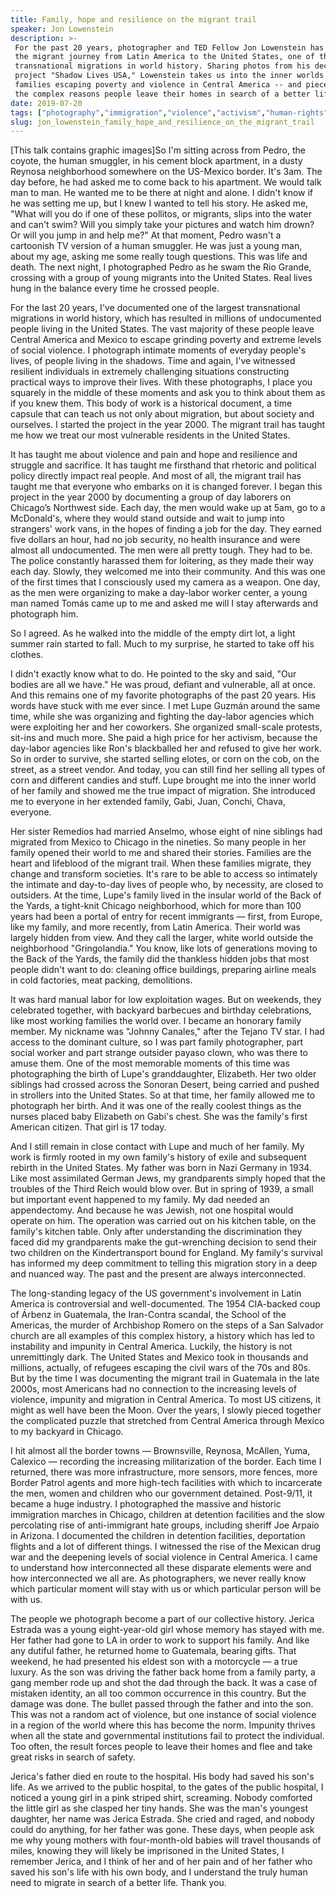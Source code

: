 ```yaml
---
title: Family, hope and resilience on the migrant trail
speaker: Jon Lowenstein
description: >-
 For the past 20 years, photographer and TED Fellow Jon Lowenstein has documented
 the migrant journey from Latin America to the United States, one of the largest
 transnational migrations in world history. Sharing photos from his decade-long
 project "Shadow Lives USA," Lowenstein takes us into the inner worlds of the
 families escaping poverty and violence in Central America -- and pieces together
 the complex reasons people leave their homes in search of a better life.
date: 2019-07-20
tags: ["photography","immigration","violence","activism","human-rights","society","humanity","social-change","ted-fellows"]
slug: jon_lowenstein_family_hope_and_resilience_on_the_migrant_trail
---
```


[This talk contains graphic images]So I'm sitting across from Pedro, the coyote, the human
smuggler, in his cement block apartment, in a dusty Reynosa neighborhood somewhere on the
US-Mexico border. It's 3am. The day before, he had asked me to come back to his apartment.
We would talk man to man. He wanted me to be there at night and alone. I didn't know if he
was setting me up, but I knew I wanted to tell his story. He asked me, "What will you do
if one of these pollitos, or migrants, slips into the water and can't swim? Will you
simply take your pictures and watch him drown? Or will you jump in and help me?" At that
moment, Pedro wasn't a cartoonish TV version of a human smuggler. He was just a young man,
about my age, asking me some really tough questions. This was life and death. The next
night, I photographed Pedro as he swam the Rio Grande, crossing with a group of young
migrants into the United States. Real lives hung in the balance every time he crossed
people.

For the last 20 years, I've documented one of the largest transnational migrations in
world history, which has resulted in millions of undocumented people living in the United
States. The vast majority of these people leave Central America and Mexico to escape
grinding poverty and extreme levels of social violence. I photograph intimate moments of
everyday people's lives, of people living in the shadows. Time and again, I've witnessed
resilient individuals in extremely challenging situations constructing practical ways to
improve their lives. With these photographs, I place you squarely in the middle of these
moments and ask you to think about them as if you knew them. This body of work is a
historical document, a time capsule that can teach us not only about migration, but about
society and ourselves. I started the project in the year 2000. The migrant trail has taught
me how we treat our most vulnerable residents in the United States.

It has taught me about violence and pain and hope and resilience and struggle and
sacrifice. It has taught me firsthand that rhetoric and political policy directly impact
real people. And most of all, the migrant trail has taught me that everyone who embarks on
it is changed forever. I began this project in the year 2000 by documenting a group of day
laborers on Chicago’s Northwest side. Each day, the men would wake up at 5am, go to a
McDonald's, where they would stand outside and wait to jump into strangers' work vans, in
the hopes of finding a job for the day. They earned five dollars an hour, had no job
security, no health insurance and were almost all undocumented. The men were all pretty
tough. They had to be. The police constantly harassed them for loitering, as they made
their way each day. Slowly, they welcomed me into their community. And this was one of the
first times that I consciously used my camera as a weapon. One day, as the men were
organizing to make a day-labor worker center, a young man named Tomás came up to me and
asked me will I stay afterwards and photograph him.

So I agreed. As he walked into the middle of the empty dirt lot, a light summer rain
started to fall. Much to my surprise, he started to take off his clothes.

I didn't exactly know what to do. He pointed to the sky and said, "Our bodies are all we
have." He was proud, defiant and vulnerable, all at once. And this remains one of my
favorite photographs of the past 20 years. His words have stuck with me ever since. I met
Lupe Guzmán around the same time, while she was organizing and fighting the day-labor
agencies which were exploiting her and her coworkers. She organized small-scale protests,
sit-ins and much more. She paid a high price for her activism, because the day-labor
agencies like Ron's blackballed her and refused to give her work. So in order to survive,
she started selling elotes, or corn on the cob, on the street, as a street vendor. And
today, you can still find her selling all types of corn and different candies and
stuff. Lupe brought me into the inner world of her family and showed me the true impact of
migration. She introduced me to everyone in her extended family, Gabi, Juan, Conchi,
Chava, everyone.

Her sister Remedios had married Anselmo, whose eight of nine siblings had migrated from
Mexico to Chicago in the nineties. So many people in her family opened their world to me
and shared their stories. Families are the heart and lifeblood of the migrant trail. When
these families migrate, they change and transform societies. It's rare to be able to
access so intimately the intimate and day-to-day lives of people who, by necessity, are
closed to outsiders. At the time, Lupe's family lived in the insular world of the Back of
the Yards, a tight-knit Chicago neighborhood, which for more than 100 years had been a
portal of entry for recent immigrants — first, from Europe, like my family, and more
recently, from Latin America. Their world was largely hidden from view. And they call the
larger, white world outside the neighborhood "Gringolandia." You know, like lots of
generations moving to the Back of the Yards, the family did the thankless hidden jobs that
most people didn't want to do: cleaning office buildings, preparing airline meals in cold
factories, meat packing, demolitions.

It was hard manual labor for low exploitation wages. But on weekends, they celebrated
together, with backyard barbecues and birthday celebrations, like most working families
the world over. I became an honorary family member. My nickname was "Johnny Canales," after
the Tejano TV star. I had access to the dominant culture, so I was part family
photographer, part social worker and part strange outsider payaso clown, who was there to
amuse them. One of the most memorable moments of this time was photographing the birth of
Lupe's granddaughter, Elizabeth. Her two older siblings had crossed across the Sonoran
Desert, being carried and pushed in strollers into the United States. So at that time, her
family allowed me to photograph her birth. And it was one of the really coolest things as
the nurses placed baby Elizabeth on Gabi's chest. She was the family's first American
citizen. That girl is 17 today.

And I still remain in close contact with Lupe and much of her family. My work is firmly
rooted in my own family's history of exile and subsequent rebirth in the United States. My
father was born in Nazi Germany in 1934. Like most assimilated German Jews, my
grandparents simply hoped that the troubles of the Third Reich would blow over. But in
spring of 1939, a small but important event happened to my family. My dad needed an
appendectomy. And because he was Jewish, not one hospital would operate on him. The
operation was carried out on his kitchen table, on the family's kitchen table. Only after
understanding the discrimination they faced did my grandparents make the gut-wrenching
decision to send their two children on the Kindertransport bound for England. My family's
survival has informed my deep commitment to telling this migration story in a deep and
nuanced way. The past and the present are always interconnected.

The long-standing legacy of the US government's involvement in Latin America is
controversial and well-documented. The 1954 CIA-backed coup of Árbenz in Guatemala, the
Iran-Contra scandal, the School of the Americas, the murder of Archbishop Romero on the
steps of a San Salvador church are all examples of this complex history, a history which
has led to instability and impunity in Central America. Luckily, the history is not
unremittingly dark. The United States and Mexico took in thousands and millions, actually,
of refugees escaping the civil wars of the 70s and 80s. But by the time I was documenting
the migrant trail in Guatemala in the late 2000s, most Americans had no connection to the
increasing levels of violence, impunity and migration in Central America. To most US
citizens, it might as well have been the Moon. Over the years, I slowly pieced together the
complicated puzzle that stretched from Central America through Mexico to my backyard in
Chicago.

I hit almost all the border towns — Brownsville, Reynosa, McAllen, Yuma, Calexico —
recording the increasing militarization of the border. Each time I returned, there was
more infrastructure, more sensors, more fences, more Border Patrol agents and more
high-tech facilities with which to incarcerate the men, women and children who our
government detained. Post-9/11, it became a huge industry. I photographed the massive and
historic immigration marches in Chicago, children at detention facilities and the slow
percolating rise of anti-immigrant hate groups, including sheriff Joe Arpaio in Arizona. I
documented the children in detention facilities, deportation flights and a lot of
different things. I witnessed the rise of the Mexican drug war and the deepening levels of
social violence in Central America. I came to understand how interconnected all these
disparate elements were and how interconnected we all are. As photographers, we never
really know which particular moment will stay with us or which particular person will be
with us.

The people we photograph become a part of our collective history. Jerica Estrada was a
young eight-year-old girl whose memory has stayed with me. Her father had gone to LA in
order to work to support his family. And like any dutiful father, he returned home to
Guatemala, bearing gifts. That weekend, he had presented his eldest son with a motorcycle
— a true luxury. As the son was driving the father back home from a family party, a gang
member rode up and shot the dad through the back. It was a case of mistaken identity, an
all too common occurrence in this country. But the damage was done. The bullet passed
through the father and into the son. This was not a random act of violence, but one
instance of social violence in a region of the world where this has become the norm.
Impunity thrives when all the state and governmental institutions fail to protect the
individual. Too often, the result forces people to leave their homes and flee and take
great risks in search of safety.

Jerica's father died en route to the hospital. His body had saved his son's life. As we
arrived to the public hospital, to the gates of the public hospital, I noticed a young
girl in a pink striped shirt, screaming. Nobody comforted the little girl as she clasped
her tiny hands. She was the man's youngest daughter, her name was Jerica Estrada. She
cried and raged, and nobody could do anything, for her father was gone. These days, when
people ask me why young mothers with four-month-old babies will travel thousands of miles,
knowing they will likely be imprisoned in the United States, I remember Jerica, and I
think of her and of her pain and of her father who saved his son's life with his own body,
and I understand the truly human need to migrate in search of a better life. Thank
you.

<!--
ad_duration=3.33
comment_count=33
event="TEDSummit 2019"
external_start_time=0
has_talk_citation=0
intro_duration=11.82
is_subtitle_required="False"
is_talk_featured="True"
language="en"
language_swap="False"
native_language="en"
number_of_related_talks=6
number_of_speakers=1
number_of_subtitled_videos=13
number_of_tags=9
number_of_talk_download_languages=13
number_of_talk_more_resources=1
number_of_talk_recommendations=1
number_of_talks_take_actions=2
post_ad_duration=0.83
published_timestamp="2019-08-21 14:56:21"
recording_date="2019-07-20"
speaker_description="Documentary photographer, filmmaker, visual artist"
speaker_is_published=1
speaker_name="Jon Lowenstein"
talk_name="Family, hope and resilience on the migrant trail"
talk_recommendations_blurb="More resources curated by Jon Lowenstein"
talks_tags=["photography","immigration","violence","activism","human-rights","society","humanity","social-change","ted-fellows"]
url_audio="https://download.ted.com/talks/JonLowenstein_2019T.mp3?apikey=acme-roadrunner"
url_photo_speaker="https://pe.tedcdn.com/images/ted/58c669e7f59b11f0e2f69e4d048aa9e062d8cf06_254x191.jpg"
url_photo_talk="https://s3.amazonaws.com/talkstar-photos/uploads/1e69ab52-2179-4431-a2e7-7450f00e0b0c/JonLowenstein_2019T-embed.jpg"
url_webpage="https://www.ted.com/talks/jon_lowenstein_family_hope_and_resilience_on_the_migrant_trail"
video_type_name="TED Stage Talk"
-->